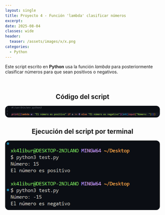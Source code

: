 ```yaml
---
layout: single
title: Proyecto 4 - Función 'lambda' clasificar números
excerpt: 
date: 2025-08-04
classes: wide
header:
  teaser: /assets/images/x/x.png
categories:
  - Python
---
```


Este script escrito en **Python** usa la función *lambda* para posteriormente clasificar números para que sean positivos o negativos.

<br>

<h2 align="center"><strong>Código del script</strong></h2>

<p align="center">
  <img src="/assets/images/python/16.png" style="border-radius: 12px;">
</p>

<h2 align="center"><strong>Ejecución del script por terminal</strong></h2>

<p align="center">
  <img src="/assets/images/python/17.png" style="border-radius: 12px;">
</p>
